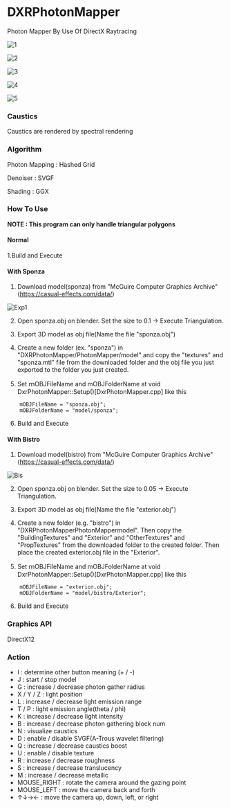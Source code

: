 # DXRPhotonMapper
Photon Mapper By Use Of DirectX Raytracing

![1](https://github.com/AngularSpectrumMTD/DXR_PhotonMapper/assets/65929274/6f0b3a6d-7fac-4bef-9d06-c560a9b3eeb4)

![2](https://github.com/AngularSpectrumMTD/DXR_PhotonMapper/assets/65929274/2d40f189-c253-4852-aca3-d076a5e4b8d4)

![3](https://github.com/AngularSpectrumMTD/DXR_PhotonMapper/assets/65929274/48296386-5fe9-4bac-a653-9e8641ff8e34)

![4](https://github.com/AngularSpectrumMTD/DXR_PhotonMapper/assets/65929274/6a5d5985-862f-4a6b-b554-0753c6d67295)

![5](https://github.com/AngularSpectrumMTD/DXR_PhotonMapper/assets/65929274/f044e219-b584-457b-b661-8d03ba090a64)

### Caustics
Caustics are rendered by spectral rendering

### Algorithm
Photon Mapping : Hashed Grid

Denoiser : SVGF

Shading : GGX

### How To Use
**NOTE : This program can only handle triangular polygons**

#### Normal
1.Build and Execute

#### With Sponza
1. Download model(sponza) from "McGuire Computer Graphics Archive"(https://casual-effects.com/data/)

![Exp1](https://github.com/AngularSpectrumMTD/DXR_PhotonMapper/assets/65929274/0b4f954b-4875-4a5f-816b-26174ce90bea)

2. Open sponza.obj on blender. Set the size to 0.1 -> Execute Triangulation.

3. Export 3D model as obj file(Name the file "sponza.obj")

4. Create a new folder (ex. "sponza") in "DXRPhotonMapper/PhotonMapper/model" and copy the "textures" and "sponza.mtl" file from the downloaded folder and the obj file you just exported to the folder you just created.

5. Set ｍOBJFileName and mOBJFolderName at void DxrPhotonMapper::Setup()[DxrPhotonMapper.cpp] like this

```
    mOBJFileName = "sponza.obj";
    mOBJFolderName = "model/sponza";
```

6. Build and Execute

#### With Bistro
1. Download model(bistro) from "McGuire Computer Graphics Archive"(https://casual-effects.com/data/)

![Bis](https://github.com/AngularSpectrumMTD/DXR_PhotonMapper/assets/65929274/274017c1-d198-4dc1-81b2-2fc23efd323f)

2. Open sponza.obj on blender. Set the size to 0.05 -> Execute Triangulation.

3. Export 3D model as obj file(Name the file "exterior.obj")

4. Create a new folder (e.g. "bistro") in "DXRPhotonMapperPhotonMappermodel". Then copy the "BuildingTextures" and "Exterior" and "OtherTextures" and "PropTextures" from the downloaded folder to the created folder. Then place the created exterior.obj file in the "Exterior".

5. Set ｍOBJFileName and mOBJFolderName at void DxrPhotonMapper::Setup()[DxrPhotonMapper.cpp] like this

```
    mOBJFileName = "exterior.obj";
    mOBJFolderName = "model/bistro/Exterior";
```

6. Build and Execute

### Graphics API
DirectX12

### Action

- I : determine other button meaning (+ / -)
- J : start / stop model
- G : increase / decrease photon gather radius
- X / Y / Z : light position
- L : increase / decrease light emission range
- T / P : light emission angle(theta / phi)
- K : increase / decrease light intensity
- B : increase / decrease photon gathering block num
- N : visualize caustics
- D : enable / disable SVGF(A-Trous wavelet filtering)
- Q : increase / decrease caustics boost
- U : enable / disable texture
- R : increase / decrease roughness
- S : increase / decrease translucency
- M : increase / decrease metallic
- MOUSE_RIGHT : rotate the camera around the gazing point
- MOUSE_LEFT : move the camera back and forth
- ↑↓→← : move the camera up, down, left, or right